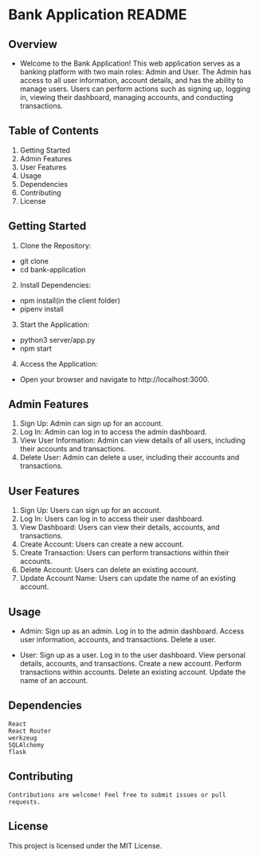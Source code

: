# Bank Application README
## Overview
   - Welcome to the Bank Application! This web application serves as a banking platform with two main roles: Admin and User. The Admin has access to all user information, account details, and has the ability to manage users. Users can perform actions such as signing up, logging in, viewing their dashboard, managing accounts, and conducting transactions.

## Table of Contents
   1. Getting Started
   2. Admin Features
   3. User Features
   4. Usage
   5. Dependencies
   6. Contributing
   7. License
## Getting Started
1. Clone the Repository:
  - git clone <repository-url>
  - cd bank-application

2. Install Dependencies:
  - npm install(in the client folder)
  - pipenv install

3. Start the Application:
  - python3 server/app.py
  - npm start

4. Access the Application:
  - Open your browser and navigate to http://localhost:3000.

## Admin Features
1. Sign Up: Admin can sign up for an account.
2. Log In: Admin can log in to access the admin dashboard.
3. View User Information: Admin can view details of all users, including their accounts and transactions.
4. Delete User: Admin can delete a user, including their accounts and transactions.

## User Features
1. Sign Up: Users can sign up for an account.
2. Log In: Users can log in to access their user dashboard.
3. View Dashboard: Users can view their details, accounts, and transactions.
4. Create Account: Users can create a new account.
5. Create Transaction: Users can perform transactions within their accounts.
6. Delete Account: Users can delete an existing account.
7. Update Account Name: Users can update the name of an existing account.

## Usage
- Admin:
    Sign up as an admin.
    Log in to the admin dashboard.
    Access user information, accounts, and transactions.
    Delete a user.

- User:
    Sign up as a user.
    Log in to the user dashboard.
    View personal details, accounts, and transactions.
    Create a new account.
    Perform transactions within accounts.
    Delete an existing account.
    Update the name of an account.

## Dependencies
    React
    React Router
    werkzeug
    SQLAlchemy
    flask

## Contributing
    Contributions are welcome! Feel free to submit issues or pull requests.

## License
This project is licensed under the MIT License.